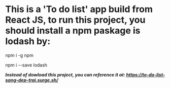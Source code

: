 # This is a 'To do list' app build from React JS, to run this project, you should install a npm paskage is lodash by: 
 <p>npm i -g npm </p>
  <p> npm i --save lodash<p/>
  
  <em>  **Instead of dowload this project, you can reference it at: https://to-do-list-sang-dep-trai.surge.sh/** <em/>
